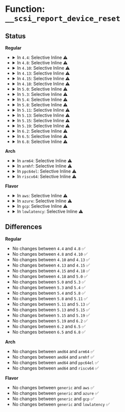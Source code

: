 # Function: <code>__scsi_report_device_reset</code>

## Status
<b>Regular</b>
<ul>
<li>
<details>
<summary>In <code>4.4</code>: Selective Inline ⚠️</summary>

```c
void __scsi_report_device_reset(struct scsi_device *sdev, void *data);
```

**Collision:** Unique Static

**Inline:** Selective

**Transformation:** False

**Instances:**

```
In drivers/scsi/scsi_error.c (ffffffff815a9510)
Location: drivers/scsi/scsi_error.c:805
Inline: True
Inline callers:
  - drivers/scsi/scsi_error.c:scsi_report_device_reset
  - drivers/scsi/scsi_error.c:scsi_try_bus_reset
  - drivers/scsi/scsi_error.c:scsi_try_host_reset
  - drivers/scsi/scsi_error.c:scsi_ioctl_reset
  - drivers/scsi/scsi_error.c:scsi_send_eh_cmnd
```
**Symbols:**

```
ffffffff815a9510-ffffffff815a9522: __scsi_report_device_reset (STB_LOCAL)
```
</details>
</li>
<li>
<details>
<summary>In <code>4.8</code>: Selective Inline ⚠️</summary>

```c
void __scsi_report_device_reset(struct scsi_device *sdev, void *data);
```

**Collision:** Unique Static

**Inline:** Selective

**Transformation:** False

**Instances:**

```
In drivers/scsi/scsi_error.c (ffffffff81601f76)
Location: drivers/scsi/scsi_error.c:806
Inline: True
Inline callers:
  - drivers/scsi/scsi_error.c:scsi_ioctl_reset
  - drivers/scsi/scsi_error.c:scsi_report_device_reset
  - drivers/scsi/scsi_error.c:scsi_send_eh_cmnd
  - drivers/scsi/scsi_error.c:scsi_try_bus_reset
  - drivers/scsi/scsi_error.c:scsi_try_host_reset
```
**Symbols:**

```
ffffffff81601460-ffffffff81601472: __scsi_report_device_reset (STB_LOCAL)
```
</details>
</li>
<li>
<details>
<summary>In <code>4.10</code>: Selective Inline ⚠️</summary>

```c
void __scsi_report_device_reset(struct scsi_device *sdev, void *data);
```

**Collision:** Unique Static

**Inline:** Selective

**Transformation:** False

**Instances:**

```
In drivers/scsi/scsi_error.c (ffffffff81631666)
Location: drivers/scsi/scsi_error.c:806
Inline: True
Inline callers:
  - drivers/scsi/scsi_error.c:scsi_ioctl_reset
  - drivers/scsi/scsi_error.c:scsi_report_device_reset
  - drivers/scsi/scsi_error.c:scsi_send_eh_cmnd
  - drivers/scsi/scsi_error.c:scsi_try_bus_reset
  - drivers/scsi/scsi_error.c:scsi_try_host_reset
```
**Symbols:**

```
ffffffff81630b50-ffffffff81630b62: __scsi_report_device_reset (STB_LOCAL)
```
</details>
</li>
<li>
<details>
<summary>In <code>4.13</code>: Selective Inline ⚠️</summary>

```c
void __scsi_report_device_reset(struct scsi_device *sdev, void *data);
```

**Collision:** Unique Static

**Inline:** Selective

**Transformation:** False

**Instances:**

```
In drivers/scsi/scsi_error.c (ffffffff81647da4)
Location: drivers/scsi/scsi_error.c:791
Inline: True
Inline callers:
  - drivers/scsi/scsi_error.c:scsi_ioctl_reset
  - drivers/scsi/scsi_error.c:scsi_report_device_reset
  - drivers/scsi/scsi_error.c:scsi_send_eh_cmnd
  - drivers/scsi/scsi_error.c:scsi_try_bus_reset
  - drivers/scsi/scsi_error.c:scsi_try_host_reset
```
**Symbols:**

```
ffffffff816458e0-ffffffff816458f2: __scsi_report_device_reset (STB_LOCAL)
```
</details>
</li>
<li>
<details>
<summary>In <code>4.15</code>: Selective Inline ⚠️</summary>

```c
void __scsi_report_device_reset(struct scsi_device *sdev, void *data);
```

**Collision:** Unique Static

**Inline:** Selective

**Transformation:** False

**Instances:**

```
In drivers/scsi/scsi_error.c (ffffffff816b0e1d)
Location: drivers/scsi/scsi_error.c:817
Inline: True
Inline callers:
  - drivers/scsi/scsi_error.c:scsi_ioctl_reset
  - drivers/scsi/scsi_error.c:scsi_report_device_reset
  - drivers/scsi/scsi_error.c:scsi_send_eh_cmnd
  - drivers/scsi/scsi_error.c:scsi_try_bus_reset
  - drivers/scsi/scsi_error.c:scsi_try_host_reset
```
**Symbols:**

```
ffffffff816ae8b0-ffffffff816ae8c2: __scsi_report_device_reset (STB_LOCAL)
```
</details>
</li>
<li>
<details>
<summary>In <code>4.18</code>: Selective Inline ⚠️</summary>

```c
void __scsi_report_device_reset(struct scsi_device *sdev, void *data);
```

**Collision:** Unique Static

**Inline:** Selective

**Transformation:** False

**Instances:**

```
In drivers/scsi/scsi_error.c (ffffffff816ed150)
Location: drivers/scsi/scsi_error.c:845
Inline: True
Inline callers:
  - drivers/scsi/scsi_error.c:scsi_ioctl_reset
  - drivers/scsi/scsi_error.c:scsi_report_device_reset
  - drivers/scsi/scsi_error.c:scsi_send_eh_cmnd
  - drivers/scsi/scsi_error.c:scsi_try_bus_reset
  - drivers/scsi/scsi_error.c:scsi_try_host_reset
```
**Symbols:**

```
ffffffff816eac60-ffffffff816eac72: __scsi_report_device_reset (STB_LOCAL)
```
</details>
</li>
<li>
<details>
<summary>In <code>5.0</code>: Selective Inline ⚠️</summary>

```c
void __scsi_report_device_reset(struct scsi_device *sdev, void *data);
```

**Collision:** Unique Static

**Inline:** Selective

**Transformation:** False

**Instances:**

```
In drivers/scsi/scsi_error.c (ffffffff81710cb1)
Location: drivers/scsi/scsi_error.c:842
Inline: True
Inline callers:
  - drivers/scsi/scsi_error.c:scsi_ioctl_reset
  - drivers/scsi/scsi_error.c:scsi_report_device_reset
  - drivers/scsi/scsi_error.c:scsi_send_eh_cmnd
  - drivers/scsi/scsi_error.c:scsi_try_bus_reset
  - drivers/scsi/scsi_error.c:scsi_try_host_reset
```
**Symbols:**

```
ffffffff8170e710-ffffffff8170e722: __scsi_report_device_reset (STB_LOCAL)
```
</details>
</li>
<li>
<details>
<summary>In <code>5.3</code>: Selective Inline ⚠️</summary>

```c
void __scsi_report_device_reset(struct scsi_device *sdev, void *data);
```

**Collision:** Unique Static

**Inline:** Selective

**Transformation:** False

**Instances:**

```
In drivers/scsi/scsi_error.c (ffffffff8174d6b3)
Location: drivers/scsi/scsi_error.c:843
Inline: True
Inline callers:
  - drivers/scsi/scsi_error.c:scsi_ioctl_reset
  - drivers/scsi/scsi_error.c:scsi_report_device_reset
  - drivers/scsi/scsi_error.c:scsi_send_eh_cmnd
  - drivers/scsi/scsi_error.c:scsi_try_bus_reset
  - drivers/scsi/scsi_error.c:scsi_try_host_reset
```
**Symbols:**

```
ffffffff81749ed0-ffffffff81749ee2: __scsi_report_device_reset (STB_LOCAL)
```
</details>
</li>
<li>
<details>
<summary>In <code>5.4</code>: Selective Inline ⚠️</summary>

```c
void __scsi_report_device_reset(struct scsi_device *sdev, void *data);
```

**Collision:** Unique Static

**Inline:** Selective

**Transformation:** False

**Instances:**

```
In drivers/scsi/scsi_error.c (ffffffff81771833)
Location: drivers/scsi/scsi_error.c:843
Inline: True
Inline callers:
  - drivers/scsi/scsi_error.c:scsi_ioctl_reset
  - drivers/scsi/scsi_error.c:scsi_report_device_reset
  - drivers/scsi/scsi_error.c:scsi_send_eh_cmnd
  - drivers/scsi/scsi_error.c:scsi_try_bus_reset
  - drivers/scsi/scsi_error.c:scsi_try_host_reset
```
**Symbols:**

```
ffffffff8176e020-ffffffff8176e032: __scsi_report_device_reset (STB_LOCAL)
```
</details>
</li>
<li>
<details>
<summary>In <code>5.8</code>: Selective Inline ⚠️</summary>

```c
void __scsi_report_device_reset(struct scsi_device *sdev, void *data);
```

**Collision:** Unique Static

**Inline:** Selective

**Transformation:** False

**Instances:**

```
In drivers/scsi/scsi_error.c (ffffffff81833f71)
Location: drivers/scsi/scsi_error.c:843
Inline: True
Inline callers:
  - drivers/scsi/scsi_error.c:scsi_ioctl_reset
  - drivers/scsi/scsi_error.c:scsi_report_device_reset
  - drivers/scsi/scsi_error.c:scsi_eh_bus_device_reset
  - drivers/scsi/scsi_error.c:scsi_send_eh_cmnd
  - drivers/scsi/scsi_error.c:scsi_try_bus_reset
  - drivers/scsi/scsi_error.c:scsi_try_host_reset
```
**Symbols:**

```
ffffffff818305e0-ffffffff818305f2: __scsi_report_device_reset (STB_LOCAL)
```
</details>
</li>
<li>
<details>
<summary>In <code>5.11</code>: Selective Inline ⚠️</summary>

```c
void __scsi_report_device_reset(struct scsi_device *sdev, void *data);
```

**Collision:** Unique Static

**Inline:** Selective

**Transformation:** False

**Instances:**

```
In drivers/scsi/scsi_error.c (ffffffff81844ba1)
Location: drivers/scsi/scsi_error.c:851
Inline: True
Inline callers:
  - drivers/scsi/scsi_error.c:scsi_ioctl_reset
  - drivers/scsi/scsi_error.c:scsi_report_device_reset
  - drivers/scsi/scsi_error.c:scsi_eh_bus_device_reset
  - drivers/scsi/scsi_error.c:scsi_send_eh_cmnd
  - drivers/scsi/scsi_error.c:scsi_try_bus_reset
  - drivers/scsi/scsi_error.c:scsi_try_host_reset
```
**Symbols:**

```
ffffffff81841250-ffffffff81841262: __scsi_report_device_reset (STB_LOCAL)
```
</details>
</li>
<li>
<details>
<summary>In <code>5.13</code>: Selective Inline ⚠️</summary>

```c
void __scsi_report_device_reset(struct scsi_device *sdev, void *data);
```

**Collision:** Unique Static

**Inline:** Selective

**Transformation:** False

**Instances:**

```
In drivers/scsi/scsi_error.c (ffffffff81827d82)
Location: drivers/scsi/scsi_error.c:863
Inline: True
Inline callers:
  - drivers/scsi/scsi_error.c:scsi_ioctl_reset
  - drivers/scsi/scsi_error.c:scsi_report_device_reset
  - drivers/scsi/scsi_error.c:scsi_eh_bus_device_reset
  - drivers/scsi/scsi_error.c:scsi_send_eh_cmnd
  - drivers/scsi/scsi_error.c:scsi_try_bus_reset
  - drivers/scsi/scsi_error.c:scsi_try_host_reset
```
**Symbols:**

```
ffffffff81824440-ffffffff81824452: __scsi_report_device_reset (STB_LOCAL)
```
</details>
</li>
<li>
<details>
<summary>In <code>5.15</code>: Selective Inline ⚠️</summary>

```c
void __scsi_report_device_reset(struct scsi_device *sdev, void *data);
```

**Collision:** Unique Static

**Inline:** Selective

**Transformation:** False

**Instances:**

```
In drivers/scsi/scsi_error.c (ffffffff818b372b)
Location: drivers/scsi/scsi_error.c:882
Inline: True
Inline callers:
  - drivers/scsi/scsi_error.c:scsi_ioctl_reset
  - drivers/scsi/scsi_error.c:scsi_report_device_reset
  - drivers/scsi/scsi_error.c:scsi_eh_bus_device_reset
  - drivers/scsi/scsi_error.c:scsi_send_eh_cmnd
  - drivers/scsi/scsi_error.c:scsi_try_bus_reset
  - drivers/scsi/scsi_error.c:scsi_try_host_reset
```
**Symbols:**

```
ffffffff818afd00-ffffffff818afd12: __scsi_report_device_reset (STB_LOCAL)
```
</details>
</li>
<li>
<details>
<summary>In <code>5.19</code>: Selective Inline ⚠️</summary>

```c
void __scsi_report_device_reset(struct scsi_device *sdev, void *data);
```

**Collision:** Unique Static

**Inline:** Selective

**Transformation:** False

**Instances:**

```
In drivers/scsi/scsi_error.c (ffffffff819fe8cc)
Location: drivers/scsi/scsi_error.c:887
Inline: True
Inline callers:
  - drivers/scsi/scsi_error.c:scsi_ioctl_reset
  - drivers/scsi/scsi_error.c:scsi_report_device_reset
  - drivers/scsi/scsi_error.c:scsi_eh_bus_device_reset
  - drivers/scsi/scsi_error.c:scsi_send_eh_cmnd
  - drivers/scsi/scsi_error.c:scsi_try_bus_reset
  - drivers/scsi/scsi_error.c:scsi_try_host_reset
```
**Symbols:**

```
ffffffff819fac50-ffffffff819fac68: __scsi_report_device_reset (STB_LOCAL)
```
</details>
</li>
<li>
<details>
<summary>In <code>6.2</code>: Selective Inline ⚠️</summary>

```c
void __scsi_report_device_reset(struct scsi_device *sdev, void *data);
```

**Collision:** Unique Static

**Inline:** Selective

**Transformation:** False

**Instances:**

```
In drivers/scsi/scsi_error.c (ffffffff81b7ce4f)
Location: drivers/scsi/scsi_error.c:894
Inline: True
Inline callers:
  - drivers/scsi/scsi_error.c:scsi_ioctl_reset
  - drivers/scsi/scsi_error.c:scsi_report_device_reset
  - drivers/scsi/scsi_error.c:scsi_eh_bus_device_reset
  - drivers/scsi/scsi_error.c:scsi_send_eh_cmnd
  - drivers/scsi/scsi_error.c:scsi_try_bus_reset
  - drivers/scsi/scsi_error.c:scsi_try_host_reset
```
**Symbols:**

```
ffffffff81b78c80-ffffffff81b78c98: __scsi_report_device_reset (STB_LOCAL)
```
</details>
</li>
<li>
<details>
<summary>In <code>6.5</code>: Selective Inline ⚠️</summary>

```c
void __scsi_report_device_reset(struct scsi_device *sdev, void *data);
```

**Collision:** Unique Static

**Inline:** Selective

**Transformation:** False

**Instances:**

```
In drivers/scsi/scsi_error.c (ffffffff81bd0bcf)
Location: drivers/scsi/scsi_error.c:927
Inline: True
Inline callers:
  - drivers/scsi/scsi_error.c:scsi_ioctl_reset
  - drivers/scsi/scsi_error.c:scsi_report_device_reset
  - drivers/scsi/scsi_error.c:scsi_eh_bus_device_reset
  - drivers/scsi/scsi_error.c:scsi_send_eh_cmnd
  - drivers/scsi/scsi_error.c:scsi_try_bus_reset
  - drivers/scsi/scsi_error.c:scsi_try_host_reset
```
**Symbols:**

```
ffffffff81bcc910-ffffffff81bcc928: __scsi_report_device_reset (STB_LOCAL)
```
</details>
</li>
<li>
<details>
<summary>In <code>6.8</code>: Selective Inline ⚠️</summary>

```c
void __scsi_report_device_reset(struct scsi_device *sdev, void *data);
```

**Collision:** Unique Static

**Inline:** Selective

**Transformation:** False

**Instances:**

```
In drivers/scsi/scsi_error.c (ffffffff81c25841)
Location: drivers/scsi/scsi_error.c:929
Inline: True
Inline callers:
  - drivers/scsi/scsi_error.c:scsi_ioctl_reset
  - drivers/scsi/scsi_error.c:scsi_report_device_reset
  - drivers/scsi/scsi_error.c:scsi_eh_bus_device_reset
  - drivers/scsi/scsi_error.c:scsi_send_eh_cmnd
  - drivers/scsi/scsi_error.c:scsi_try_bus_reset
  - drivers/scsi/scsi_error.c:scsi_try_host_reset
```
**Symbols:**

```
ffffffff81c21540-ffffffff81c21558: __scsi_report_device_reset (STB_LOCAL)
```
</details>
</li>
</ul>
<b>Arch</b>
<ul>
<li>
<details>
<summary>In <code>arm64</code>: Selective Inline ⚠️</summary>

```c
void __scsi_report_device_reset(struct scsi_device *sdev, void *data);
```

**Collision:** Unique Static

**Inline:** Selective

**Transformation:** False

**Instances:**

```
In drivers/scsi/scsi_error.c (ffff80001097507c)
Location: drivers/scsi/scsi_error.c:843
Inline: True
Inline callers:
  - drivers/scsi/scsi_error.c:scsi_ioctl_reset
  - drivers/scsi/scsi_error.c:scsi_report_device_reset
  - drivers/scsi/scsi_error.c:scsi_send_eh_cmnd
  - drivers/scsi/scsi_error.c:scsi_try_bus_reset
  - drivers/scsi/scsi_error.c:scsi_try_host_reset
```
**Symbols:**

```
ffff800010970f50-ffff800010970f80: __scsi_report_device_reset (STB_LOCAL)
```
</details>
</li>
<li>
<details>
<summary>In <code>armhf</code>: Selective Inline ⚠️</summary>

```c
void __scsi_report_device_reset(struct scsi_device *sdev, void *data);
```

**Collision:** Unique Static

**Inline:** Selective

**Transformation:** False

**Instances:**

```
In drivers/scsi/scsi_error.c (c0a497e8)
Location: drivers/scsi/scsi_error.c:843
Inline: True
Inline callers:
  - drivers/scsi/scsi_error.c:scsi_ioctl_reset
  - drivers/scsi/scsi_error.c:scsi_report_device_reset
  - drivers/scsi/scsi_error.c:scsi_send_eh_cmnd
  - drivers/scsi/scsi_error.c:scsi_try_bus_reset
  - drivers/scsi/scsi_error.c:scsi_try_host_reset
```
**Symbols:**

```
c0a45bb0-c0a45bd8: __scsi_report_device_reset (STB_LOCAL)
```
</details>
</li>
<li>
<details>
<summary>In <code>ppc64el</code>: Selective Inline ⚠️</summary>

```c
void __scsi_report_device_reset(struct scsi_device *sdev, void *data);
```

**Collision:** Unique Static

**Inline:** Selective

**Transformation:** False

**Instances:**

```
In drivers/scsi/scsi_error.c (c000000000a2ef84)
Location: drivers/scsi/scsi_error.c:843
Inline: True
Inline callers:
  - drivers/scsi/scsi_error.c:scsi_ioctl_reset
  - drivers/scsi/scsi_error.c:scsi_report_device_reset
  - drivers/scsi/scsi_error.c:scsi_send_eh_cmnd
  - drivers/scsi/scsi_error.c:scsi_try_bus_reset
  - drivers/scsi/scsi_error.c:scsi_try_host_reset
```
**Symbols:**

```
c000000000a2a3c0-c000000000a2a3d8: __scsi_report_device_reset (STB_LOCAL)
```
</details>
</li>
<li>
<details>
<summary>In <code>riscv64</code>: Selective Inline ⚠️</summary>

```c
void __scsi_report_device_reset(struct scsi_device *sdev, void *data);
```

**Collision:** Unique Static

**Inline:** Selective

**Transformation:** False

**Instances:**

```
In drivers/scsi/scsi_error.c (ffffffe0005dd86e)
Location: drivers/scsi/scsi_error.c:843
Inline: True
Inline callers:
  - drivers/scsi/scsi_error.c:scsi_ioctl_reset
  - drivers/scsi/scsi_error.c:scsi_report_device_reset
  - drivers/scsi/scsi_error.c:scsi_send_eh_cmnd
  - drivers/scsi/scsi_error.c:scsi_try_bus_reset
  - drivers/scsi/scsi_error.c:scsi_try_host_reset
```
**Symbols:**

```
ffffffe0005da578-ffffffe0005da5a4: __scsi_report_device_reset (STB_LOCAL)
```
</details>
</li>
</ul>
<b>Flavor</b>
<ul>
<li>
<details>
<summary>In <code>aws</code>: Selective Inline ⚠️</summary>

```c
void __scsi_report_device_reset(struct scsi_device *sdev, void *data);
```

**Collision:** Unique Static

**Inline:** Selective

**Transformation:** False

**Instances:**

```
In drivers/scsi/scsi_error.c (ffffffff81725f23)
Location: drivers/scsi/scsi_error.c:843
Inline: True
Inline callers:
  - drivers/scsi/scsi_error.c:scsi_ioctl_reset
  - drivers/scsi/scsi_error.c:scsi_report_device_reset
  - drivers/scsi/scsi_error.c:scsi_send_eh_cmnd
  - drivers/scsi/scsi_error.c:scsi_try_bus_reset
  - drivers/scsi/scsi_error.c:scsi_try_host_reset
```
**Symbols:**

```
ffffffff81722710-ffffffff81722722: __scsi_report_device_reset (STB_LOCAL)
```
</details>
</li>
<li>
<details>
<summary>In <code>azure</code>: Selective Inline ⚠️</summary>

```c
void __scsi_report_device_reset(struct scsi_device *sdev, void *data);
```

**Collision:** Unique Static

**Inline:** Selective

**Transformation:** False

**Instances:**

```
In drivers/scsi/scsi_error.c (ffffffff816ff353)
Location: drivers/scsi/scsi_error.c:843
Inline: True
Inline callers:
  - drivers/scsi/scsi_error.c:scsi_ioctl_reset
  - drivers/scsi/scsi_error.c:scsi_report_device_reset
  - drivers/scsi/scsi_error.c:scsi_send_eh_cmnd
  - drivers/scsi/scsi_error.c:scsi_try_bus_reset
  - drivers/scsi/scsi_error.c:scsi_try_host_reset
```
**Symbols:**

```
ffffffff816fbb40-ffffffff816fbb52: __scsi_report_device_reset (STB_LOCAL)
```
</details>
</li>
<li>
<details>
<summary>In <code>gcp</code>: Selective Inline ⚠️</summary>

```c
void __scsi_report_device_reset(struct scsi_device *sdev, void *data);
```

**Collision:** Unique Static

**Inline:** Selective

**Transformation:** False

**Instances:**

```
In drivers/scsi/scsi_error.c (ffffffff81764cf3)
Location: drivers/scsi/scsi_error.c:843
Inline: True
Inline callers:
  - drivers/scsi/scsi_error.c:scsi_ioctl_reset
  - drivers/scsi/scsi_error.c:scsi_report_device_reset
  - drivers/scsi/scsi_error.c:scsi_send_eh_cmnd
  - drivers/scsi/scsi_error.c:scsi_try_bus_reset
  - drivers/scsi/scsi_error.c:scsi_try_host_reset
```
**Symbols:**

```
ffffffff817614e0-ffffffff817614f2: __scsi_report_device_reset (STB_LOCAL)
```
</details>
</li>
<li>
<details>
<summary>In <code>lowlatency</code>: Selective Inline ⚠️</summary>

```c
void __scsi_report_device_reset(struct scsi_device *sdev, void *data);
```

**Collision:** Unique Static

**Inline:** Selective

**Transformation:** False

**Instances:**

```
In drivers/scsi/scsi_error.c (ffffffff81780373)
Location: drivers/scsi/scsi_error.c:843
Inline: True
Inline callers:
  - drivers/scsi/scsi_error.c:scsi_ioctl_reset
  - drivers/scsi/scsi_error.c:scsi_report_device_reset
  - drivers/scsi/scsi_error.c:scsi_send_eh_cmnd
  - drivers/scsi/scsi_error.c:scsi_try_bus_reset
  - drivers/scsi/scsi_error.c:scsi_try_host_reset
```
**Symbols:**

```
ffffffff8177cb40-ffffffff8177cb52: __scsi_report_device_reset (STB_LOCAL)
```
</details>
</li>
</ul>

## Differences
<b>Regular</b>
<ul>
<li>
No changes between <code>4.4</code> and <code>4.8</code> ✅
</li>
<li>
No changes between <code>4.8</code> and <code>4.10</code> ✅
</li>
<li>
No changes between <code>4.10</code> and <code>4.13</code> ✅
</li>
<li>
No changes between <code>4.13</code> and <code>4.15</code> ✅
</li>
<li>
No changes between <code>4.15</code> and <code>4.18</code> ✅
</li>
<li>
No changes between <code>4.18</code> and <code>5.0</code> ✅
</li>
<li>
No changes between <code>5.0</code> and <code>5.3</code> ✅
</li>
<li>
No changes between <code>5.3</code> and <code>5.4</code> ✅
</li>
<li>
No changes between <code>5.4</code> and <code>5.8</code> ✅
</li>
<li>
No changes between <code>5.8</code> and <code>5.11</code> ✅
</li>
<li>
No changes between <code>5.11</code> and <code>5.13</code> ✅
</li>
<li>
No changes between <code>5.13</code> and <code>5.15</code> ✅
</li>
<li>
No changes between <code>5.15</code> and <code>5.19</code> ✅
</li>
<li>
No changes between <code>5.19</code> and <code>6.2</code> ✅
</li>
<li>
No changes between <code>6.2</code> and <code>6.5</code> ✅
</li>
<li>
No changes between <code>6.5</code> and <code>6.8</code> ✅
</li>
</ul>
<b>Arch</b>
<ul>
<li>
No changes between <code>amd64</code> and <code>arm64</code> ✅
</li>
<li>
No changes between <code>amd64</code> and <code>armhf</code> ✅
</li>
<li>
No changes between <code>amd64</code> and <code>ppc64el</code> ✅
</li>
<li>
No changes between <code>amd64</code> and <code>riscv64</code> ✅
</li>
</ul>
<b>Flavor</b>
<ul>
<li>
No changes between <code>generic</code> and <code>aws</code> ✅
</li>
<li>
No changes between <code>generic</code> and <code>azure</code> ✅
</li>
<li>
No changes between <code>generic</code> and <code>gcp</code> ✅
</li>
<li>
No changes between <code>generic</code> and <code>lowlatency</code> ✅
</li>
</ul>
